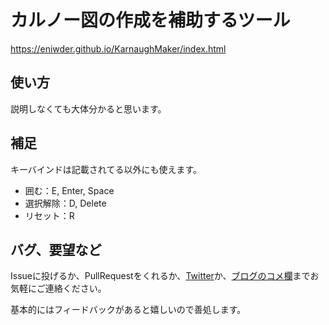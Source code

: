 # カルノー図の作成を補助するツール
https://eniwder.github.io/KarnaughMaker/index.html

## 使い方
説明しなくても大体分かると思います。

## 補足
キーバインドは記載されてる以外にも使えます。
* 囲む：E, Enter, Space
* 選択解除：D, Delete
* リセット：R

## バグ、要望など
Issueに投げるか、PullRequestをくれるか、[Twitter](https://twitter.com/Eniel120)か、[ブログのコメ欄](https://eniel.blog.fc2.com/blog-entry-605.html)までお気軽にご連絡ください。

基本的にはフィードバックがあると嬉しいので善処します。
